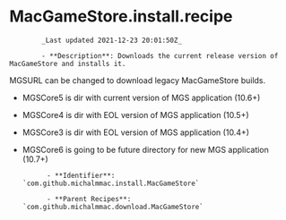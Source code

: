 # MacGameStore.install.recipe

            _Last updated 2021-12-23 20:01:50Z_

            - **Description**: Downloads the current release version of MacGameStore and installs it.

MGSURL can be changed to download legacy MacGameStore builds.
- MGSCore5 is dir with current version of MGS application (10.6+)
- MGSCore4 is dir with EOL version of MGS application (10.5+)
- MGSCore3 is dir with EOL version of MGS application (10.4+)
- MGSCore6 is going to be future directory for new MGS application (10.7+)    


            - **Identifier**: `com.github.michalmmac.install.MacGameStore`

            - **Parent Recipes**: `com.github.michalmmac.download.MacGameStore`
